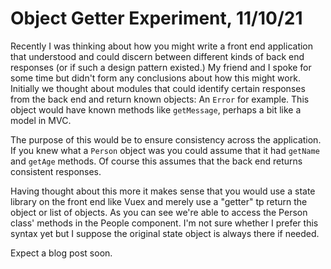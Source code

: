 # Object Getter Experiment, 11/10/21
Recently I was thinking about how you might write a front end application that understood and could discern between different kinds of back end responses (or if such a design pattern existed.) My friend and I spoke for some time but didn't form any conclusions about how this might work. Initially we thought about modules that could identify certain responses from the back end and return known objects: An `Error` for example. This object would have known methods like `getMessage`, perhaps a bit like a model in MVC.

The purpose of this would be to ensure consistency across the application. If you knew what a `Person` object was you could assume that it had `getName` and `getAge` methods. Of course this assumes that the back end returns consistent responses.

Having thought about this more it makes sense that you would use a state library on the front end like Vuex and merely use a "getter" tp return the object or list of objects. As you can see we're able to access the Person class' methods in the People component. I'm not sure whether I prefer this syntax yet but I suppose the original state object is always there if needed.

Expect a blog post soon.
